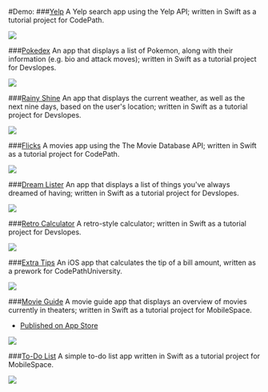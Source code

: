 #Demo:
###[Yelp](https://github.com/SangSaephan/CodePath-Yelp)
A Yelp search app using the Yelp API; written in Swift as a tutorial project for CodePath.

![](Yelp.gif)

###[Pokedex](https://github.com/SangSaephan/Pokedex)
An app that displays a list of Pokemon, along with their information (e.g. bio and attack moves); written in Swift as a tutorial project for Devslopes.

![](Pokedex.gif)

###[Rainy Shine](https://github.com/SangSaephan/RainyShine)
An app that displays the current weather, as well as the next nine days, based on the user's location; written in Swift as a tutorial project for Devslopes.

![](RainyShine.gif)

###[Flicks](https://github.com/SangSaephan/CodePath-Flicks)
A movies app using the The Movie Database API; written in Swift as a tutorial project for CodePath.

![](Flicks.gif)

###[Dream Lister](https://github.com/SangSaephan/RetroCalculator)
An app that displays a list of things you've always dreamed of having; written in Swift as a tutorial project for Devslopes.

![](DreamLister.gif)

###[Retro Calculator](https://github.com/SangSaephan/RetroCalculator)
A retro-style calculator; written in Swift as a tutorial project for Devslopes.

![](RetroCalculator.gif)

###[Extra Tips](https://github.com/SangSaephan/CodePath-ExtraTips)
An iOS app that calculates the tip of a bill amount, written as a prework for CodePathUniversity.

![](ExtraTips.gif)

###[Movie Guide](https://github.com/SangSaephan/MovieGuide)
A movie guide app that displays an overview of movies currently in theaters; written in Swift as a tutorial project for MobileSpace.

- [Published on App Store](https://itunes.apple.com/us/app/movies-101/id1178902071?ls=1&mt=8)

![](MovieGuide.gif)

###[To-Do List](https://github.com/SangSaephan/To-Do-List)
A simple to-do list app written in Swift as a tutorial project for MobileSpace.

![](ToDoList.gif)
